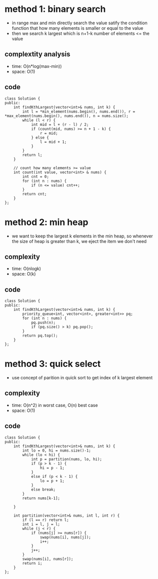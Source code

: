 # method 1: binary search
- in range max and min directly search the value satify the condition function that how many elements is smaller or equal to the value
- then we search k largest which is n+1-k number of elements <= the value

## complextity analysis
- time: O(n*log(max-min))
- space: O(1)

## code
```
class Solution {
public:
    int findKthLargest(vector<int>& nums, int k) {
        int l = *min_element(nums.begin(), nums.end()), r = *max_element(nums.begin(), nums.end()), n = nums.size();
        while (l < r) {
            int mid = l + (r - l) / 2;
            if (count(mid, nums) >= n + 1 - k) {
                r = mid;
            } else {
                l = mid + 1;
            }
        }
        return l;
    }
    
    // count how many elements >= value
    int count(int value, vector<int> & nums) {
        int cnt = 0;
        for (int n : nums) {
            if (n <= value) cnt++;
        }
        return cnt;
    } 
};
```

# method 2: min heap
- we want to keep the largest k elements in the min heap, so whenever the size of heap is greater than k, we eject the item we don't need

## complexity
- time: O(nlogk)
- space: O(k)

## code
```
class Solution {
public:
    int findKthLargest(vector<int>& nums, int k) {
        priority_queue<int, vector<int>, greater<int>> pq;
        for (int n : nums) {
            pq.push(n);
            if (pq.size() > k) pq.pop();
        }
        return pq.top();
    }
};
```

# method 3: quick select
- use concept of parition in quick sort to get index of k largest element

## complexity
- time: O(n^2) in worst case, O(n) best case
- space: O(1)

## code
```
class Solution {
public:
    int findKthLargest(vector<int>& nums, int k) {
        int lo = 0, hi = nums.size()-1;
        while (lo < hi) {
            int p = partition(nums, lo, hi);
            if (p > k - 1) {
                hi = p - 1;
            }
            else if (p < k - 1) {
                lo = p + 1;
            }
            else break;
        }
        return nums[k-1];
        
    }
    
    int partition(vector<int>& nums, int l, int r) {
        if (l == r) return l;
        int i = l, j = l;
        while (j < r) {
            if (nums[j] >= nums[r]) {
                swap(nums[i], nums[j]);
                i++;
            }
            j++;
        }
        swap(nums[i], nums[r]);
        return i;
    }
};
```
